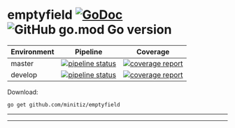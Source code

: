 # emptyfield [![GoDoc](https://godoc.org/emptyfield?status.svg)](https://godoc.org/emptyfield) ![GitHub go.mod Go version](https://img.shields.io/github/go-mod/go-version/minitiz/emptyfield)
| Environment | Pipeline | Coverage |
|---|---|---|
| master     | [![pipeline status](https://gitlab.w6d.io/w6d/library/emptyfield/badges/master/pipeline.svg)](https://gitlab.w6d.io/w6d/library/emptyfield/commits/master) | [![coverage report](https://gitlab.w6d.io/w6d/library/emptyfield/badges/master/coverage.svg)](https://gitlab.w6d.io/w6d/library/emptyfield/commits/master)|
| develop     | [![pipeline status](https://gitlab.w6d.io/w6d/library/emptyfield/badges/develop/pipeline.svg)](https://gitlab.w6d.io/w6d/library/emptyfield/commits/develop) | [![coverage report](https://gitlab.w6d.io/w6d/library/emptyfield/badges/develop/coverage.svg)](https://gitlab.w6d.io/w6d/library/emptyfield/commits/develop)|

Download:
```shell
go get github.com/minitiz/emptyfield
```

* * *


* * *
